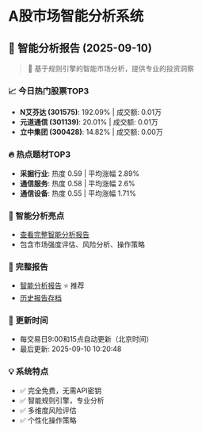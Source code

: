 # A股市场智能分析系统

## 🤖 智能分析报告 (2025-09-10)

> 🚀 基于规则引擎的智能市场分析，提供专业的投资洞察

### 📈 今日热门股票TOP3
- **N艾芬达 (301575)**: 192.09% | 成交额: 0.01万
- **元道通信 (301139)**: 20.01% | 成交额: 0.01万
- **立中集团 (300428)**: 14.82% | 成交额: 0.00万

### 🔥 热点题材TOP3
- **采掘行业**: 热度 0.59 | 平均涨幅 2.89%
- **通信服务**: 热度 0.58 | 平均涨幅 2.6%
- **通信设备**: 热度 0.55 | 平均涨幅 1.71%

### 🤖 智能分析亮点
- [查看完整智能分析报告](reports/enhanced_report_2025-09-10.md)
- 包含市场强度评估、风险分析、操作策略

### 📄 完整报告
- [智能分析报告](reports/enhanced_report_2025-09-10.md) ⭐ 推荐
- [历史报告存档](reports/)

### 🔄 更新时间
- 每交易日9:00和15点自动更新（北京时间）
- 最后更新: 2025-09-10 10:20:48

### 💡 系统特点
- ✅ 完全免费，无需API密钥
- ✅ 智能规则引擎，专业分析
- ✅ 多维度风险评估
- ✅ 个性化操作策略
